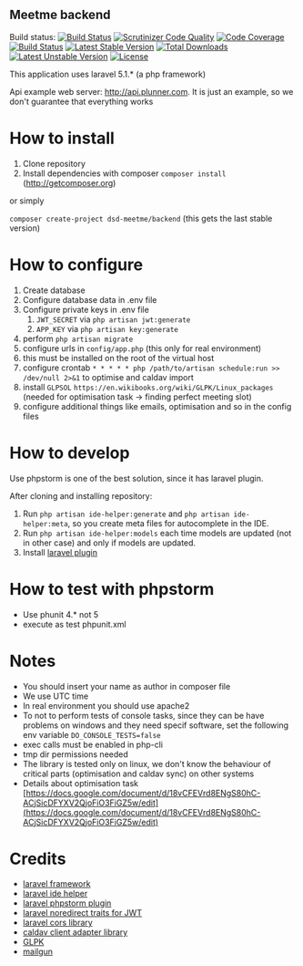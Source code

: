 ## Meetme backend
Build status: [![Build Status](https://travis-ci.org/dsd-meetme/backend.svg?branch=master)](https://travis-ci.org/dsd-meetme/backend) [![Scrutinizer Code Quality](https://scrutinizer-ci.com/g/dsd-meetme/backend/badges/quality-score.png?b=master)](https://scrutinizer-ci.com/g/dsd-meetme/backend/?branch=master) [![Code Coverage](https://scrutinizer-ci.com/g/dsd-meetme/backend/badges/coverage.png?b=master)](https://scrutinizer-ci.com/g/dsd-meetme/backend/?branch=master) [![Build Status](https://scrutinizer-ci.com/g/dsd-meetme/backend/badges/build.png?b=master)](https://scrutinizer-ci.com/g/dsd-meetme/backend/build-status/master) [![Latest Stable Version](https://poser.pugx.org/dsd-meetme/backend/v/stable)](https://packagist.org/packages/dsd-meetme/backend) [![Total Downloads](https://poser.pugx.org/dsd-meetme/backend/downloads)](https://packagist.org/packages/dsd-meetme/backend) [![Latest Unstable Version](https://poser.pugx.org/dsd-meetme/backend/v/unstable)](https://packagist.org/packages/dsd-meetme/backend) [![License](https://poser.pugx.org/dsd-meetme/backend/license)](https://packagist.org/packages/dsd-meetme/backend)


This application uses laravel 5.1.* (a php framework)

Api example web server: http://api.plunner.com. It is just an example, so we don't guarantee that everything works

# How to install

1. Clone repository
1. Install dependencies with composer `composer install` (http://getcomposer.org)

or simply

`composer create-project dsd-meetme/backend` (this gets the last stable version)

# How to configure

1. Create database
1. Configure database data in .env file
1. Configure private keys in .env file
    1. `JWT_SECRET` via `php artisan jwt:generate`
    1. `APP_KEY` via `php artisan key:generate `
1. perform `php artisan migrate`
1. configure urls in `config/app.php` (this only for real environment)
1. this must be installed on the root of the virtual host
1. configure crontab `* * * * * php /path/to/artisan schedule:run >> /dev/null 2>&1` to optimise and caldav import
1. install `GLPSOL` `https://en.wikibooks.org/wiki/GLPK/Linux_packages` (needed for optimisation task -> finding perfect meeting slot)
1. configure additional things like emails, optimisation and so in the config files

# How to develop
Use phpstorm is one of the best solution, since it has laravel plugin.

After cloning and installing repository:

1. Run `php artisan ide-helper:generate` and `php artisan ide-helper:meta`, so you create meta files for autocomplete in the IDE.
1. Run `php artisan ide-helper:models` each time models are updated (not in other case) and only if models are updated.
1. Install [laravel plugin](https://github.com/Haehnchen/idea-php-laravel-plugin)
 
# How to test with phpstorm
* Use phunit 4.* not 5
* execute as test phpunit.xml

# Notes
 * You should insert your name as author in composer file
 * We use UTC time
 * In real environment you should use apache2
 * To not to perform tests of console tasks, since they can be have problems on windows and they need specif software, set the following env variable `DO_CONSOLE_TESTS=false`
 * exec calls must be enabled in php-cli
 * tmp dir permissions needed
 * The library is tested only on linux, we don't know the behaviour of critical parts (optimisation and caldav sync) on other systems
 * Details about optimisation task [https://docs.google.com/document/d/18vCFEVrd8ENgS80hC-ACjSicDFYXV2QjoFiO3FiGZ5w/edit](https://docs.google.com/document/d/18vCFEVrd8ENgS80hC-ACjSicDFYXV2QjoFiO3FiGZ5w/edit)


# Credits
* [laravel framework](http://laravel.com/)
* [laravel ide helper](https://github.com/barryvdh/laravel-ide-helper)
* [laravel phpstorm plugin](https://github.com/Haehnchen/idea-php-laravel-plugin)
* [laravel noredirect traits for JWT](https://github.com/thecsea/jwt-auth)
* [laravel cors library](https://github.com/barryvdh/laravel-cors)
* [caldav client adapter library](https://github.com/thecsea/caldav-client-adapter)
* [GLPK](https://www.gnu.org/software/glpk/)
* [mailgun](http://www.mailgun.com/)
